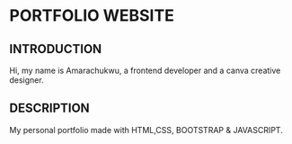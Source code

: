 # PORTFOLIO WEBSITE

## INTRODUCTION

Hi, my name is Amarachukwu, a frontend developer and a canva creative designer.

## DESCRIPTION
My personal portfolio made with HTML,CSS, BOOTSTRAP & JAVASCRIPT.